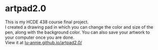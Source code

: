 # artpad2.0
This is my HCDE 438 course final project.
</br>
I created a drawing pad in which you can change the color and size of the pen, along with the background color. You can also save your artwork to your computer once you are done.
</br>
View it at [lu-annie.github.io/artpad2.0/](https://lu-annie.github.io/artpad2.0/)

